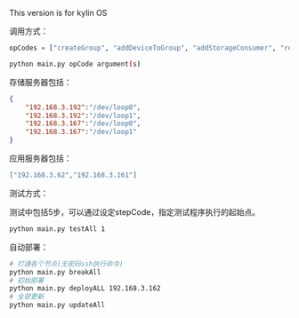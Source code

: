 This version is for kylin OS

调用方式：

```python
opCodes = ["createGroup", "addDeviceToGroup", "addStorageConsumer", "requestExtraStorage", "releaseExtraStorage", "getInfo", "getUsageInfo"]
```

```sh
python main.py opCode argument(s)
```

存储服务器包括：

```json
{
    "192.168.3.192":"/dev/loop0",
    "192.168.3.192":"/dev/loop1",
    "192.168.3.167":"/dev/loop0",
    "192.168.3.167":"/dev/loop1"
}
```

应用服务器包括：

```json
["192.168.3.62","192.168.3.161"]
```

测试方式：

测试中包括5步，可以通过设定stepCode，指定测试程序执行的起始点。

```sh
python main.py testAll 1
```

自动部署：

```sh
# 打通各个节点(无密码ssh执行命令)
python main.py breakAll
# 初始部署
python main.py deployALL 192.168.3.162
# 全部更新
python main.py updateAll
```